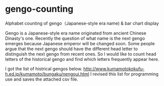 # gengo-counting
Alphabet counting of gengo（Japanese-style era name) &amp; bar chart display

Gengo is a Japanese-style era name originated from ancient Chinese Dinasty's one.
Recently the question of what name is the next gengo emerges because Japanese emperor will be changed soon.
Some people argue that the next gengo should have the different head letter to distinguish the next gengo from recent ones.
So I would like to count head letters of the historical gengo and find which letters frequently appear here.

I got the list of histrical gengos below.
http://www.kumamotokokufu-h.ed.jp/kumamoto/bungaku/nengoui.html
I revised this list for programming use and saves the attached csv file.
